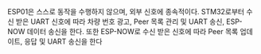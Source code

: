  ESP01은 스스로 동작을 수행하지 않으며, 외부 신호에 종속적이다.
 STM32로부터 수신 받은 UART 신호에 따라 차량 번호 광고, Peer 목록 관리 및 UART 송신, ESP-NOW 데이터 송신을 한다.
 또한 ESP-NOW로 수신 받은 신호에 따라 Peer 목록 업데이트, 응답 및 UART 송신을 한다
